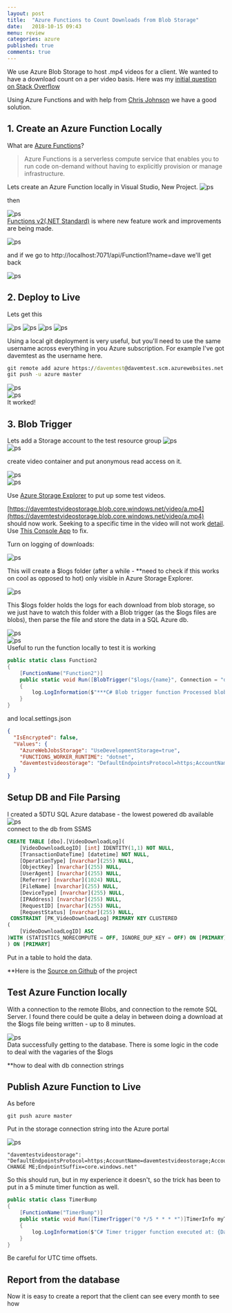 ```yaml
---
layout: post
title:  "Azure Functions to Count Downloads from Blob Storage"
date:   2018-10-15 09:43
menu: review
categories: azure 
published: true 
comments: true
---
```


We use Azure Blob Storage to host .mp4 videos for a client. We wanted to have a download count on a per video basis. Here was my [initial question on Stack Overflow](https://stackoverflow.com/q/51657349/26086)  

Using Azure Functions and with help from [Chris Johnson](http://www.chrisjohnson.io/2016/04/24/parsing-azure-blob-storage-logs-using-azure-functions/) we have a good solution.


## 1. Create an Azure Function Locally
What are [Azure Functions](https://docs.microsoft.com/en-us/azure/azure-functions/)?
> Azure Functions is a serverless compute service that enables you to run code on-demand without having to explicitly provision or manage infrastructure.


Lets create an Azure Function locally in Visual Studio, New Project.
![ps](/assets/2018-10-16/1.png)

then 

![ps](/assets/2018-10-16/22.png)  
[Functions v2(.NET Standard)](https://docs.microsoft.com/en-us/azure/azure-functions/functions-versions) is where new feature work and improvements are being made.


![ps](/assets/2018-10-16/32.png)

and if we go to http://localhost:7071/api/Function1?name=dave we'll get back

![ps](/assets/2018-10-16/42.png)

## 2. Deploy to Live
Lets get this 

![ps](/assets/2018-10-16/5.png)
![ps](/assets/2018-10-16/6.png)
![ps](/assets/2018-10-16/7.png)
![ps](/assets/2018-10-16/8.png)  

Using a local git deployment is very useful, but you'll need to use the same username across everything in you Azure subscription. For example I've got davemtest as the username here.


```bat
git remote add azure https://davemtest@davemtest.scm.azurewebsites.net:443/davemtest.git  
git push -u azure master
```


![ps](/assets/2018-10-16/a10.png)  
![ps](/assets/2018-10-16/a11.png)  
It worked!

## 3. Blob Trigger
Lets add a Storage account to the test resource group
![ps](/assets/2018-10-16/a13.png)    
![ps](/assets/2018-10-16/a14.png)    

create video container and put anonymous read access on it.

![ps](/assets/2018-10-16/a15.png)   
![ps](/assets/2018-10-16/a16.png)    

Use [Azure Storage Explorer](https://azure.microsoft.com/en-gb/features/storage-explorer/) to put up some test videos.  

[https://davemtestvideostorage.blob.core.windows.net/video/a.mp4](https://davemtestvideostorage.blob.core.windows.net/video/a.mp4) should now work. Seeking to a specific time in the video will not work [detail](https://blog.thoughtstuff.co.uk/2014/01/streaming-mp4-video-files-in-azure-storage-containers-blob-storage/). Use [This Console App](https://github.com/djhmateer/AzureBlobVideoSeekFix) to fix.   

Turn on logging of downloads:


![ps](/assets/2018-10-16/a17.png)    

This will create a $logs folder (after a while - **need to check if this works on cool as opposed to hot) only visible in Azure Storage Explorer.  

![ps](/assets/2018-10-16/a18.png)    

This $logs folder holds the logs for each download from blob storage, so we just have to watch this folder with a Blob trigger (as the $logs files are blobs), then parse the file and store the data in a SQL Azure db.

![ps](/assets/2018-10-16/a12.png)    
![ps](/assets/2018-10-16/a19.png)    
Useful to run the function locally to test it is working

```cs
public static class Function2
{
    [FunctionName("Function2")]
    public static void Run([BlobTrigger("$logs/{name}", Connection = "davemtestvideostorage")]Stream myBlob, string name, ILogger log)
    {
        log.LogInformation($"***C# Blob trigger function Processed blob\n Name:{name} \n Size: {myBlob.Length} Bytes");
    }
}
```

and local.settings.json
```json
{
  "IsEncrypted": false,
  "Values": {
    "AzureWebJobsStorage": "UseDevelopmentStorage=true",
    "FUNCTIONS_WORKER_RUNTIME": "dotnet",
    "davemtestvideostorage": "DefaultEndpointsProtocol=https;AccountName=davemtestvideostorage;AccountKey=SECRETKEYHERE;EndpointSuffix=core.windows.net"
  }
}

```

## Setup DB and File Parsing
I created a 5DTU SQL Azure database - the lowest powered db available  
![ps](/assets/2018-10-16/a20.png)    
connect to the db from SSMS  

```sql
CREATE TABLE [dbo].[VideoDownloadLog](
	[VideoDownloadLogID] [int] IDENTITY(1,1) NOT NULL,
	[TransactionDateTime] [datetime] NOT NULL,
	[OperationType] [nvarchar](255) NULL,
	[ObjectKey] [nvarchar](255) NULL,
	[UserAgent] [nvarchar](255) NULL,
	[Referrer] [nvarchar](1024) NULL,
	[FileName] [nvarchar](255) NULL,
	[DeviceType] [nvarchar](255) NULL,
	[IPAddress] [nvarchar](255) NULL,
	[RequestID] [nvarchar](255) NULL,
	[RequestStatus] [nvarchar](255) NULL,
 CONSTRAINT [PK_VideoDownloadLog] PRIMARY KEY CLUSTERED 
(
	[VideoDownloadLogID] ASC
)WITH (STATISTICS_NORECOMPUTE = OFF, IGNORE_DUP_KEY = OFF) ON [PRIMARY]
) ON [PRIMARY]
```
Put in a table to hold the data.  

**Here is the [Source on Github]() of the project

## Test Azure Function locally
With a connection to the remote Blobs, and connection to the remote SQL Server. I found there could be quite a delay in between doing a download at the $logs file being written - up to 8 minutes.

![ps](/assets/2018-10-16/a21.png)    
Data successfully getting to the database. There is some logic in the code to deal with the vagaries of the $logs

**how to deal with db connection strings

## Publish Azure Function to Live
As before
```
git push azure master
```

Put in the storage connection string into the Azure portal


![ps](/assets/2018-10-16/a22.png)    
```
"davemtestvideostorage": "DefaultEndpointsProtocol=https;AccountName=davemtestvideostorage;AccountKey=SECRET CHANGE ME;EndpointSuffix=core.windows.net"
```

So this should run, but in my experience it doesn't, so the trick has been to put in a 5 minute timer function as well.

```cs
public static class TimerBump
{
    [FunctionName("TimerBump")]
    public static void Run([TimerTrigger("0 */5 * * * *")]TimerInfo myTimer, ILogger log)
    {
        log.LogInformation($"C# Timer trigger function executed at: {DateTime.Now}");
    }
}
```


Be careful for UTC time offsets.

## Report from the database
Now it is easy to create a report that the client can see every month to see how